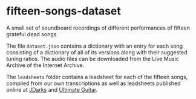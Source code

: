 # fifteen-songs-dataset
A small set of soundboard recordings of different performances of fifteen grateful dead songs

The file `dataset.json` contains a dictionary with an entry for each song consisting of a dictionary of all of its versions along with their suggested tuning ratios. The audio files can be downloaded from the Live Music Archive of the Internet Archive.

The `leadsheets` folder contains a leadsheet for each of the fifteen songs, compiled from our own transcriptions as well as leadsheets published online at [JDarks](http://jdarks.com/GDTab.html) and [Ultimate Guitar](https://tabs.ultimate-guitar.com).
